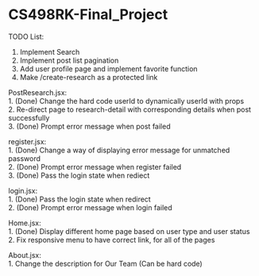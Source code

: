 # CS498RK-Final_Project

TODO List:

1. Implement Search
2. Implement post list pagination
3. Add user profile page and implement favorite function
4. Make /create-research as a protected link

PostResearch.jsx:
	<br>1. (Done) Change the hard code userId to dynamically userId with props
	<br>2. Re-direct page to research-detail with corresponding details when post successfully
	<br>3. (Done) Prompt error message when post failed

register.jsx:
	<br>1. (Done) Change a way of displaying error message for unmatched password
	<br>2. (Done) Prompt error message when register failed
	<br>3. (Done) Pass the login state when rediect

login.jsx:
	<br>1. (Done) Pass the login state when redirect
	<br>2. (Done) Prompt error message when login failed

Home.jsx:
	<br>1. (Done) Display different home page based on user type and user status
	<br>2. Fix responsive menu to have correct link, for all of the pages

About.jsx:
	<br>1. Change the description for Our Team (Can be hard code)
